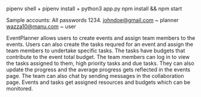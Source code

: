 pipenv shell + pipenv install + python3 app.py
npm install && npm start

Sample accounts:
All passwords 1234.
johndoe@gmail.com ~ planner
wazza10@manu.com ~ user



EventPlanner allows users to create events and assign team members to the events.
Users can also create the tasks requred for an event and assign the team members to undertake specific tasks.
The tasks have budgets that contribute to the event total budget.
The team members can log in to view the tasks assigned to them, high priority tasks and due tasks.
They can also update the progress and the average progress gets reflected in the events page.
The team can also chat by sending messages in the collaboration page.
Events and tasks get assigned resources and budgets which can be monitored.